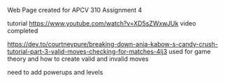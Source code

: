 Web Page created for APCV 310 Assignment 4

tutorial
https://www.youtube.com/watch?v=XD5sZWxwJUk
video completed

https://dev.to/courtneypure/breaking-down-ania-kabow-s-candy-crush-tutorial-part-3-valid-moves-checking-for-matches-4lj3
used for game theory and how to create valid and invalid moves

need to add powerups and levels
